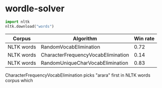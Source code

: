 # wordle-solver

```python
import nltk
nltk.download("words")
```

| Corpus                | Algorithm                           | Win rate |
|-----------------------|-------------------------------------|----------|
| NLTK words            | RandomVocabElimination              | 0.72     |
| NLTK words            | CharacterFrequencyVocabElimination  | 0.14     |
| NLTK words            | RandomUniqueCharVocabElimination    | 0.83     |

CharacterFrequencyVocabElimination picks "arara" first in NLTK words corpus which 